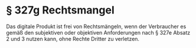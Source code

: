 # § 327g Rechtsmangel
Das digitale Produkt ist frei von Rechtsmängeln, wenn der Verbraucher es gemäß den subjektiven oder objektiven Anforderungen nach § 327e Absatz 2 und 3 nutzen kann, ohne Rechte Dritter zu verletzen.